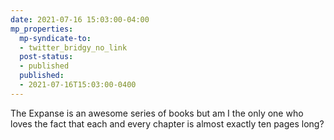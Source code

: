 ```yaml
---
date: 2021-07-16 15:03:00-04:00
mp_properties:
  mp-syndicate-to:
  - twitter_bridgy_no_link
  post-status:
  - published
  published:
  - 2021-07-16T15:03:00-0400
---
```


The Expanse is an awesome series of books but am I the only one who loves the fact that each and every chapter is almost exactly ten pages long?